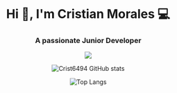 <h1 align="center">Hi 👋, I'm Cristian Morales 💻 </h1>
<h3 align="center">A passionate Junior Developer </h3>

<p align="center">
  <a href="#">
    <img src="https://skillicons.dev/icons?i=html,css,js,c,cpp,git,vscode,vim,bootstrap" />
  </a>
</p>   

<div align="center">

![Crist6494 GitHub stats](https://github-readme-stats.vercel.app/api?username=Crist6494&show_icons=true&theme=radical)

![Top Langs](https://github-readme-stats.vercel.app/api/top-langs/?username=crist6494&show_icons=true&theme=radical)

</div>
